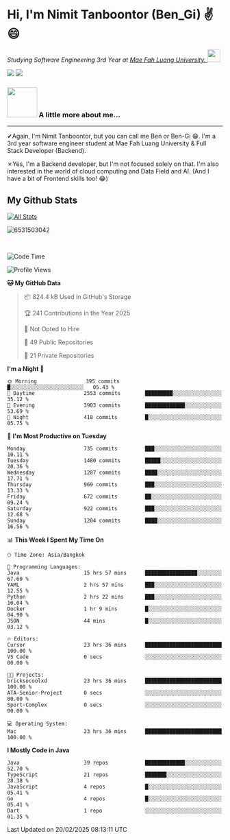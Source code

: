 # Hi, I'm Nimit Tanboontor (Ben_Gi) ✌😄
<p><em>Studying Software Engineering 3rd Year at <a href="https://en.mfu.ac.th/home.html"> Mae Fah Luang University.
</a><img src="https://media.giphy.com/media/WUlplcMpOCEmTGBtBW/giphy.gif" width="30"> </em></p>


[![](https://img.shields.io/badge/linkedin-%230077B5.svg?style=for-the-badge&logo=linkedin)]([https://www.linkedin.com/in/thanaphoom-babparn/](https://www.linkedin.com/in/nimit-tanbooutor-798139246/))
[![](https://img.shields.io/badge/Medium-12100E?style=for-the-badge&logo=medium&logoColor=white)](https://medium.com/@nimittanbooutor)

### <img src="https://media.giphy.com/media/VgCDAzcKvsR6OM0uWg/giphy.gif" width="70"> A little more about me...  

<hr> <!-- Horizontal line -->

&#10004;Again, I'm Nimit Tanboontor, but you can call me Ben or Ben-Gi 😁. I'm a 3rd year software engineer student at Mae Fah Luang University & Full Stack Developer (Backend).

&#10007;Yes, I'm a Backend developer, but I'm not focused solely on that. I'm also interested in the world of cloud computing and Data Field and AI. (And I have a bit of Frontend skills too! 😂)


## My Github Stats

[![All Stats](https://github-readme-stats.vercel.app/api?username=6531503042&show_icons=true&theme=algolia)](https://github.com/6531503042)

<p><img align="center" src="https://github-readme-streak-stats.herokuapp.com/?user=6531503042&" alt="6531503042" /></p>

<br />


<!--START_SECTION:waka-->
![Code Time](http://img.shields.io/badge/Code%20Time-283%20hrs%2035%20mins-blue)

![Profile Views](http://img.shields.io/badge/Profile%20Views-1-blue)

**🐱 My GitHub Data** 

> 📦 824.4 kB Used in GitHub's Storage 
 > 
> 🏆 241 Contributions in the Year 2025
 > 
> 🚫 Not Opted to Hire
 > 
> 📜 49 Public Repositories 
 > 
> 🔑 21 Private Repositories 
 > 
**I'm a Night 🦉** 

```text
🌞 Morning                395 commits         █░░░░░░░░░░░░░░░░░░░░░░░░   05.43 % 
🌆 Daytime                2553 commits        █████████░░░░░░░░░░░░░░░░   35.12 % 
🌃 Evening                3903 commits        █████████████░░░░░░░░░░░░   53.69 % 
🌙 Night                  418 commits         █░░░░░░░░░░░░░░░░░░░░░░░░   05.75 % 
```
📅 **I'm Most Productive on Tuesday** 

```text
Monday                   735 commits         ███░░░░░░░░░░░░░░░░░░░░░░   10.11 % 
Tuesday                  1480 commits        █████░░░░░░░░░░░░░░░░░░░░   20.36 % 
Wednesday                1287 commits        ████░░░░░░░░░░░░░░░░░░░░░   17.71 % 
Thursday                 969 commits         ███░░░░░░░░░░░░░░░░░░░░░░   13.33 % 
Friday                   672 commits         ██░░░░░░░░░░░░░░░░░░░░░░░   09.24 % 
Saturday                 922 commits         ███░░░░░░░░░░░░░░░░░░░░░░   12.68 % 
Sunday                   1204 commits        ████░░░░░░░░░░░░░░░░░░░░░   16.56 % 
```


📊 **This Week I Spent My Time On** 

```text
🕑︎ Time Zone: Asia/Bangkok

💬 Programming Languages: 
Java                     15 hrs 57 mins      █████████████████░░░░░░░░   67.60 % 
YAML                     2 hrs 57 mins       ███░░░░░░░░░░░░░░░░░░░░░░   12.55 % 
Python                   2 hrs 22 mins       ███░░░░░░░░░░░░░░░░░░░░░░   10.04 % 
Docker                   1 hr 9 mins         █░░░░░░░░░░░░░░░░░░░░░░░░   04.90 % 
JSON                     44 mins             █░░░░░░░░░░░░░░░░░░░░░░░░   03.12 % 

🔥 Editors: 
Cursor                   23 hrs 36 mins      █████████████████████████   100.00 % 
VS Code                  0 secs              ░░░░░░░░░░░░░░░░░░░░░░░░░   00.00 % 

🐱‍💻 Projects: 
bricksocoolxd            23 hrs 36 mins      █████████████████████████   100.00 % 
ATA-Senior-Project       0 secs              ░░░░░░░░░░░░░░░░░░░░░░░░░   00.00 % 
Sport-Complex            0 secs              ░░░░░░░░░░░░░░░░░░░░░░░░░   00.00 % 

💻 Operating System: 
Mac                      23 hrs 36 mins      █████████████████████████   100.00 % 
```

**I Mostly Code in Java** 

```text
Java                     39 repos            █████████████░░░░░░░░░░░░   52.70 % 
TypeScript               21 repos            ███████░░░░░░░░░░░░░░░░░░   28.38 % 
JavaScript               4 repos             █░░░░░░░░░░░░░░░░░░░░░░░░   05.41 % 
Go                       4 repos             █░░░░░░░░░░░░░░░░░░░░░░░░   05.41 % 
Dart                     1 repo              ░░░░░░░░░░░░░░░░░░░░░░░░░   01.35 % 
```




 Last Updated on 20/02/2025 08:13:11 UTC
<!--END_SECTION:waka-->
